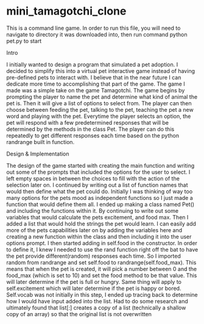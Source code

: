 # mini_tamagotchi_clone
This is a command line game. 
In order to run this file, you will need to navigate to directory it was downloaded into, then run command python pet.py to start 

Intro 

I initially wanted to design a program that simulated a pet adoption. I decided to simplify this into
a virtual pet interactive game instead of having pre-defined pets to interact with. I believe that in
the near future I can dedicate more time to accomplishing that part of the game.
The game I made was a simple take on the game Tamagotchi. The game begins by prompting
the player to name the pet and determine what kind of animal the pet is. Then it will give a list of
options to select from. The player can then choose between feeding the pet, talking to the pet,
teaching the pet a new word and playing with the pet. Everytime the player selects an option,
the pet will respond with a few predetermined responses that will be determined by the methods
in the class Pet. The player can do this repeatedly to get different responses each time based
on the python randrange built in function.

Design & Implementation

The design of the game started with creating the main function and writing out some of the
prompts that included the options for the user to select. I left empty spaces in between the
choices to fill with the action of the selection later on.
I continued by writing out a list of function names that would then define what the pet could do.
Initially I was thinking of way too many options for the pets mood as independent functions so I
just made a function that would define them all. I ended up making a class named Pet() and
including the functions within it.
By continuing to write out some variables that would calculate the pets excitement, and food
max. Then I added a list that would hold the strings the pet would learn. I can easily add more of
the pets capabilities later on by adding the variables here and creating a new function within the
class and then including it into the user options prompt.
I then started adding in self.food in the constructor. In order to define it, I knew I needed to use
the rand function right off the bat to have the pet provide different(random) responses each time.
So I imported random from randrange and set self.food to randrange(self.food_max). This
means that when the pet is created, it will pick a number between 0 and the food_max (which is
set to 10) and set the food method to be that value. This will later determine if the pet is full or
hungry. Same thing will apply to self.excitement which will later determine if the pet is happy or
bored. Self.vocab was not initially in this step, I ended up tracing back to determine how I would
have input added into the list. Had to do some research and ultimately found that list[:] creates a
copy of a list (technically a shallow copy of an array) so that the original list is not overwritten
